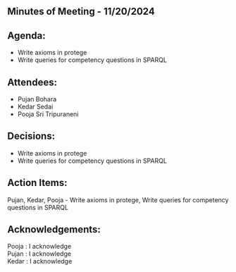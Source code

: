 ## Minutes of Meeting - 11/20/2024

## Agenda:

- Write axioms in protege
- Write queries for competency questions in SPARQL

## Attendees: 

- Pujan Bohara
- Kedar Sedai
- Pooja Sri Tripuraneni

## Decisions:

- Write axioms in protege
- Write queries for competency questions in SPARQL

## Action Items:

Pujan, Kedar, Pooja - Write axioms in protege, Write queries for competency questions in SPARQL


## Acknowledgements:

Pooja : I acknowledge <br> 
Pujan : I acknowledge <br>
Kedar : I acknowledge <br>